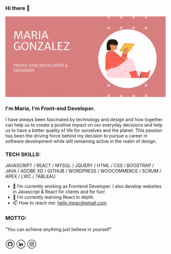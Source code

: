### Hi there 👋

![I am a Front-end Developer](https://github.com/MPGC/MPGC/blob/07aded6f4a33c0e6d6bf04972c4817ec2484db79/Maria%20Gonzalez.gif)

### I'm Maria, I'm Front-end Developer.
I have always been fascinated by technology and design and how together can help us to create a positive impact on our everyday decisions and help us to have a better quality of life for ourselves and the planet.
This passion has been the driving force behind my decision to pursue a career in software development while still remaining active in the realm of design.

### TECH SKILLS:  
JAVASCRIPT / REACT / MYSQL / JQUERY / HTML / CSS / BOOSTRAP / JAVA / ADOBE XD / GITHUB / WORDPRESS / WOOCOMMERCE / SCRUM / APEX / LWC / TABLEAU

- 🔭 I’m currently working as Frontend Developer. I also develop websites in Javascript & React for clients and for fun!
- 🌱 I’m currently learning React in depth.
- 📫 How to reach me: hello.mpgc@gmail.com 

### MOTTO:
"You can achieve anything just believe in yourself"

###

[<img src='https://github.com/MPGC/MPGC/blob/main/git.png' alt='github' height='30'>](https://github.com/https://github.com/MPGC) [<img src='https://github.com/MPGC/MPGC/blob/main/in.png' alt='linkedin' height='30'>](https://www.linkedin.com/in/www.linkedin.com/in/mpgcuartero/)  [<img src='https://github.com/MPGC/MPGC/blob/main/ig.png' alt='github' height='30'>](https://www.instagram.com/uxui.gonzalez/)

